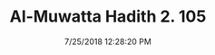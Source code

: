---
title        : "Al-Muwatta Hadith 2. 105"
date         : 7/25/2018 12:28:20 PM
draft        : false
type         : "hadith"
layout       : "hadith"
BookCode     : "AMH"
VolumeNumber : "2"
HadithNumber : "105"
categories  :  ["Purity - Menstruation in General"]
---